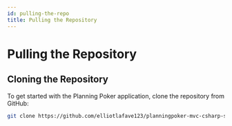 ```yaml
---
id: pulling-the-repo
title: Pulling the Repository
---
```


# Pulling the Repository

## Cloning the Repository

To get started with the Planning Poker application, clone the repository from GitHub:

```bash
git clone https://github.com/elliotlafave123/planningpoker-mvc-csharp-signalir.git
```
